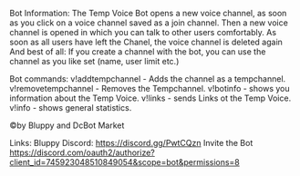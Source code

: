 Bot Information:
The Temp Voice Bot opens a new voice channel,
as soon as you click on a voice channel saved as a join channel.
Then a new voice channel is opened in which you can talk to other users comfortably.
As soon as all users have left the Chanel, the voice channel is deleted again
And best of all: If you create a channel with the bot, you can use the channel as you like
set (name, user limit etc.)


Bot commands:
v!addtempchannel <channelid> - Adds the channel as a tempchannel.
v!removetempchannel <channelid> - Removes the Tempchannel.
v!botinfo - shows you information about the Temp Voice.
v!links - sends Links ot the Temp Voice.
v!info - shows general statistics.

©by Bluppy and DcBot Market

Links:
Bluppy Discord: https://discord.gg/PwtCQzn
Invite the Bot https://discord.com/oauth2/authorize?client_id=745923048510849054&scope=bot&permissions=8
